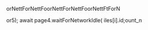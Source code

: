 orNettForNettFoorNettForNettFoorNettFtForN

or5);
                        await page4.waitForNetworkIdle(
iles[i].id;ount_n

